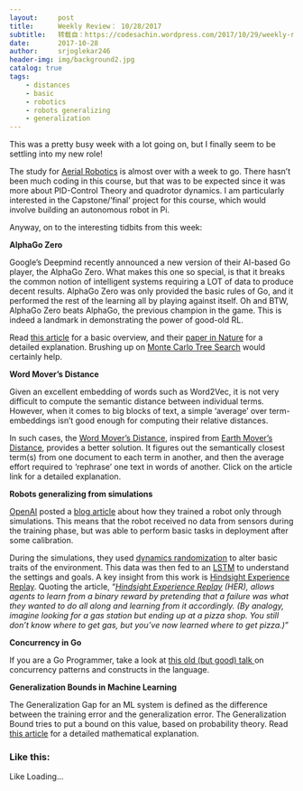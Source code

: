 ```yaml
---
layout:     post
title:      Weekly Review： 10/28/2017
subtitle:   转载自：https://codesachin.wordpress.com/2017/10/29/weekly-review-10282017/
date:       2017-10-28
author:     srjoglekar246
header-img: img/background2.jpg
catalog: true
tags:
    - distances
    - basic
    - robotics
    - robots generalizing
    - generalization
---
```


This was a pretty busy week with a lot going on, but I finally seem to be settling into my new role!

The study for [Aerial Robotics](https://www.coursera.org/learn/robotics-flight/home/welcome) is almost over with a week to go. There hasn’t been much coding in this course, but that was to be expected since it was more about PID-Control Theory and quadrotor dynamics. I am particularly interested in the Capstone/’final’ project for this course, which would involve building an autonomous robot in Pi.

Anyway, on to the interesting tidbits from this week:

**AlphaGo Zero**

Google’s Deepmind recently announced a new version of their AI-based Go player, the AlphaGo Zero. What makes this one so special, is that it breaks the common notion of intelligent systems requiring a LOT of data to produce decent results. AlphaGo Zero was only provided the basic rules of Go, and it performed the rest of the learning all by playing against itself. Oh and BTW, AlphaGo Zero beats AlphaGo, the previous champion in the game. This is indeed a landmark in demonstrating the power of good-old RL.

Read [this article](https://www.theverge.com/2017/10/18/16495548/deepmind-ai-go-alphago-zero-self-taught) for a basic overview, and their [paper in Nature](https://www.nature.com/nature/journal/v550/n7676/full/nature24270.html) for a detailed explanation. Brushing up on [Monte Carlo Tree Search](https://www.youtube.com/watch?v=onBYsen2_eA) would certainly help.

**Word Mover’s Distance**

Given an excellent embedding of words such as Word2Vec, it is not very difficult to compute the semantic distance between individual terms. However, when it comes to big blocks of text, a simple ‘average’ over term-embeddings isn’t good enough for computing their relative distances.

In such cases, the [Word Mover’s Distance](http://jxieeducation.com/2016-06-13/Document-Similarity-With-Word-Movers-Distance), inspired from [Earth Mover’s Distance](https://en.wikipedia.org/wiki/Earth_mover%27s_distance), provides a better solution. It figures out the semantically closest term(s) from one document to each term in another, and then the average effort required to ‘rephrase’ one text in words of another. Click on the article link for a detailed explanation.

**Robots generalizing from simulations**

[OpenAI](https://openai.com/) posted a [blog article](https://blog.openai.com/generalizing-from-simulation) about how they trained a robot only through simulations. This means that the robot received no data from sensors during the training phase, but was able to perform basic tasks in deployment after some calibration.

During the simulations, they used [dynamics randomization](https://arxiv.org/abs/1710.06537) to alter basic traits of the environment. This data was then fed to an [LSTM](http://colah.github.io/posts/2015-08-Understanding-LSTMs) to understand the settings and goals. A key insight from this work is [Hindsight Experience Replay](https://arxiv.org/pdf/1707.01495.pdf). Quoting the article, “*[Hindsight Experience Replay](https://arxiv.org/pdf/1707.01495.pdf) (HER), allows agents to learn from a binary reward by pretending that a failure was what they wanted to do all along and learning from it accordingly. (By analogy, imagine looking for a gas station but ending up at a pizza shop. You still don’t know where to get gas, but you’ve now learned where to get pizza.)*”

**Concurrency in Go**

If you are a Go Programmer, take a look at [this old (but good) talk ](https://www.youtube.com/watch?v=SmoM1InWXr0)on concurrency patterns and constructs in the language.

**Generalization Bounds in Machine Learning**

The Generalization Gap for an ML system is defined as the difference between the training error and the generalization error. The Generalization Bound tries to put a bound on this value, based on probability theory. Read [this article](https://mostafa-samir.github.io/ml-theory-pt2) for a detailed mathematical explanation.





### Like this:

Like Loading...
